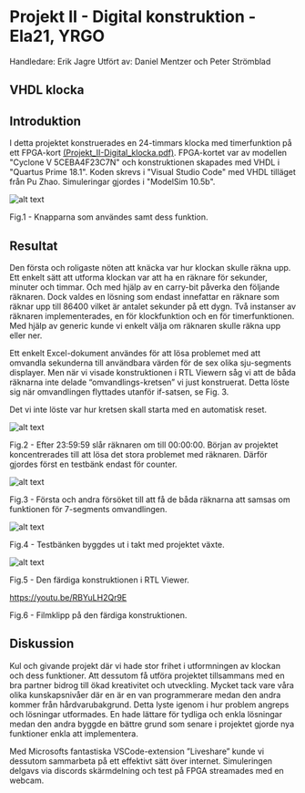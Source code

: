 # Projekt II - Digital konstruktion - Ela21, YRGO

Handledare: Erik Jagre
Utfört av: Daniel Mentzer och Peter Strömblad
            
## VHDL klocka


## Introduktion

I detta projektet konstruerades en 24-timmars klocka med timerfunktion på ett FPGA-kort <a href="https://github.com/peter-strom/VHDL_klocka/blob/main/Projekt_II-Digital_klocka.pdf" target="_blank">(Projekt_II-Digital_klocka.pdf)</a>. FPGA-kortet var av modellen "Cyclone V 5CEBA4F23C7N" och konstruktionen skapades med VHDL i "Quartus Prime 18.1". Koden skrevs i "Visual Studio Code" med VHDL tilläget från Pu Zhao. Simuleringar gjordes i "ModelSim 10.5b".

![alt text](https://github.com/peter-strom/VHDL_klocka/blob/main/fig1.png?raw=true)

Fig.1 - Knapparna som användes samt dess funktion. 

## Resultat

Den första och roligaste nöten att knäcka var hur klockan skulle räkna upp. Ett enkelt sätt att utforma klockan var att ha en räknare för sekunder, minuter och timmar. Och med hjälp av en carry-bit påverka den följande räknaren. Dock valdes en lösning som endast innefattar en räknare som räknar upp till 86400 vilket är antalet sekunder på ett dygn. Två instanser av räknaren implementerades, en för klockfunktion och en för timerfunktionen. Med hjälp av generic kunde vi enkelt välja om räknaren skulle räkna upp eller ner.

Ett enkelt Excel-dokument användes för att lösa problemet med att omvandla sekunderna till användbara värden för de sex olika sju-segments displayer. Men när vi visade konstruktionen i RTL Viewern såg vi att de båda räknarna inte delade “omvandlings-kretsen” vi just konstruerat. Detta löste sig när omvandlingen flyttades utanför if-satsen, se Fig. 3.

Det vi inte löste var hur kretsen skall starta med en automatisk reset.


![alt text](https://github.com/peter-strom/VHDL_klocka/blob/main/fig2.png?raw=true)

Fig.2 - Efter 23:59:59 slår räknaren om till 00:00:00. Början av projektet koncentrerades till att lösa det stora problemet med räknaren. Därför gjordes först en testbänk endast för counter.


![alt text](https://github.com/peter-strom/VHDL_klocka/blob/main/fig3.png?raw=true)

Fig.3 - Första och andra försöket till att få de båda räknarna att samsas om funktionen för 7-segments omvandlingen. 


![alt text](https://github.com/peter-strom/VHDL_klocka/blob/main/fig4.png?raw=true)

Fig.4 - Testbänken byggdes ut i takt med projektet växte. 


![alt text](https://github.com/peter-strom/VHDL_klocka/blob/main/fig5.png?raw=true)

Fig.5 - Den färdiga konstruktionen i RTL Viewer. 


https://youtu.be/RBYuLH2Qr9E

Fig.6 - Filmklipp på den färdiga konstruktionen. 

## Diskussion

Kul och givande projekt där vi hade stor frihet i utformningen av klockan och dess funktioner. Att dessutom få utföra projektet tillsammans med en bra partner bidrog till ökad kreativitet och utveckling. Mycket tack vare våra olika kunskapsnivåer där en är en van programmerare medan den andra kommer från hårdvarubakgrund. Detta lyste igenom i hur problem angreps och lösningar utformades. En hade lättare för tydliga och enkla lösningar medan den andra byggde en bättre grund som senare i projektet gjorde nya funktioner enkla att implementera.

Med Microsofts fantastiska VSCode-extension ”Liveshare” kunde vi dessutom sammarbeta på ett effektivt sätt över internet. Simuleringen delgavs via discords skärmdelning och test på FPGA streamades med en webcam.

